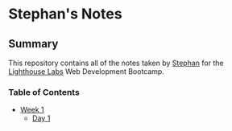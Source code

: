 # Stephan's Notes
## Summary

This repository contains all of the notes taken by [Stephan](https://github.com/stephant98) for the [Lighthouse Labs](lighthouselabs.ca) Web Development Bootcamp.

### Table of Contents
* [Week 1](/Week_1)
  * [Day 1](/Week_1/Day_1)